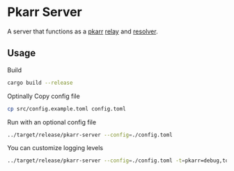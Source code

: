 # Pkarr Server

A server that functions as a [pkarr](https://github.com/Nuhvi/pkarr/) [relay](https://pkarr.org/relays) and
[resolver](https://pkarr.org/resolvers).

## Usage

Build

```bash
cargo build --release
```

Optinally Copy config file

```bash
cp src/config.example.toml config.toml
```

Run with an optional config file

```bash
../target/release/pkarr-server --config=./config.toml
```

You can customize logging levels

```bash
../target/release/pkarr-server --config=./config.toml -t=pkarr=debug,tower_http=debug
```
